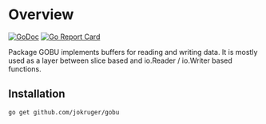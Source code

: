# Overview

[![GoDoc](https://godoc.org/github.com/jokruger/gobu?status.svg)](https://godoc.org/github.com/jokruger/gobu) 
[![Go Report Card](https://goreportcard.com/badge/github.com/jokruger/gobu)](https://goreportcard.com/report/github.com/jokruger/gobu)

Package GOBU implements buffers for reading and writing data. It is mostly used as a layer between slice based and io.Reader / io.Writer based functions.

## Installation

```bash
go get github.com/jokruger/gobu
```
